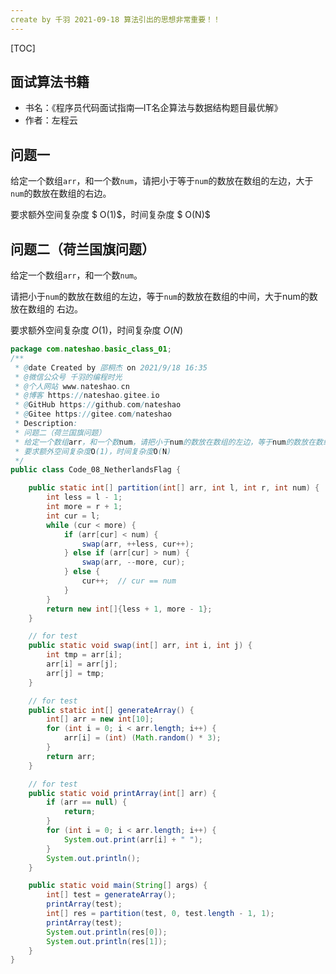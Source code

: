 ```yaml
---
create by 千羽 2021-09-18 算法引出的思想非常重要！！
---
```


[TOC]

## 面试算法书籍 

- 书名：《程序员代码面试指南—IT名企算法与数据结构题目最优解》
- 作者：左程云

## 问题一

给定一个数组`arr`，和一个数`num`，请把小于等于`num`的数放在数组的左边，大于`num`的数放在数组的右边。 

要求额外空间复杂度 $ O(1)$，时间复杂度 $ O(N)$

## 问题二（荷兰国旗问题）

给定一个数组`arr`，和一个数`num`。

请把小于`num`的数放在数组的左边，等于`num`的数放在数组的中间，大于num的数放在数组的 右边。 

要求额外空间复杂度 $O(1)$，时间复杂度 $O(N)$

```java
package com.nateshao.basic_class_01;
/**
 * @date Created by 邵桐杰 on 2021/9/18 16:35
 * @微信公众号 千羽的编程时光
 * @个人网站 www.nateshao.cn
 * @博客 https://nateshao.gitee.io
 * @GitHub https://github.com/nateshao
 * @Gitee https://gitee.com/nateshao
 * Description:
 * 问题二（荷兰国旗问题）
 * 给定一个数组arr，和一个数num，请把小于num的数放在数组的左边，等于num的数放在数组的中间，大于num的数放在数组的右边。
 * 要求额外空间复杂度O(1)，时间复杂度O(N)
 */
public class Code_08_NetherlandsFlag {

    public static int[] partition(int[] arr, int l, int r, int num) {
        int less = l - 1;
        int more = r + 1;
        int cur = l;
        while (cur < more) {
            if (arr[cur] < num) {
                swap(arr, ++less, cur++);
            } else if (arr[cur] > num) {
                swap(arr, --more, cur);
            } else {
                cur++;  // cur == num
            }
        }
        return new int[]{less + 1, more - 1};
    }

    // for test
    public static void swap(int[] arr, int i, int j) {
        int tmp = arr[i];
        arr[i] = arr[j];
        arr[j] = tmp;
    }

    // for test
    public static int[] generateArray() {
        int[] arr = new int[10];
        for (int i = 0; i < arr.length; i++) {
            arr[i] = (int) (Math.random() * 3);
        }
        return arr;
    }

    // for test
    public static void printArray(int[] arr) {
        if (arr == null) {
            return;
        }
        for (int i = 0; i < arr.length; i++) {
            System.out.print(arr[i] + " ");
        }
        System.out.println();
    }

    public static void main(String[] args) {
        int[] test = generateArray();
        printArray(test);
        int[] res = partition(test, 0, test.length - 1, 1);
        printArray(test);
        System.out.println(res[0]);
        System.out.println(res[1]);
    }
}
```



























































































